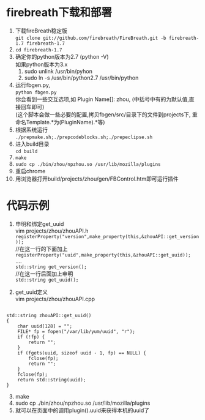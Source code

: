 firebreath下载和部署
====                                                                                                                                                                      
1. 下载fireBreath稳定版  
`git clone git://github.com/firebreath/FireBreath.git -b firebreath-1.7 firebreath-1.7`  
2. `cd firebreath-1.7`  
3. 确定你的python版本为2.7 (python -V)  
    如果python版本为3.x  
    1. sudo unlink /usr/bin/pyhon  
    2. sudo ln -s /usr/bin/python2.7 /usr/bin/python  
4. 运行fbgen.py,  
    `python fbgen.py`  
你会看到一些交互选项,如 Plugin Name[]: zhou, 
(中括号中有的为默认值,直接回车即可)   
(这个脚本会做一些必要的配置,拷贝fbgen/src/目录下的文件到projects下,
重命名Template.*为(PluginName).*等)  
5. 根据系统运行  
    `./prepmake.sh;./prepcodeblocks.sh;./prepeclipse.sh`  
6. 进入build目录  
    `cd build`  
7. `make`
8. `sudo cp ./bin/zhou/npzhou.so /usr/lib/mozilla/plugins`  
9. 重启chrome  
10. 用浏览器打开build/projects/zhou/gen/FBControl.htm即可运行插件 

代码示例
====
1. 申明和绑定get_uuid  
vim projects/zhou/zhouAPI.h  
`registerProperty("version",make_property(this,&zhouAPI::get_version));`  
//在这一行的下面加上  
`registerProperty("uuid",make_property(this,&zhouAPI::get_uuid));`  
....  
`std::string get_version();`  
//在这一行后面加上申明   
`std::string get_uuid();`

2. get_uuid定义  
vim projects/zhou/zhouAPI.cpp  
<pre><code>
std::string zhouAPI::get_uuid()   
{
    char uuid[128] = "";
    FILE* fp = fopen("/var/lib/yum/uuid", "r");
    if (!fp) {
        return ""; 
    }
    if (fgets(uuid, sizeof uuid - 1, fp) == NULL) {
        fclose(fp);
        return "";
    }
    fclose(fp);
    return std::string(uuid);
}  
</code></pre>
3. make  
4. sudo cp ./bin/zhou/npzhou.so /usr/lib/mozilla/plugins
5. 就可以在页面中的调用plugin().uuid来获得本机的uuid了

